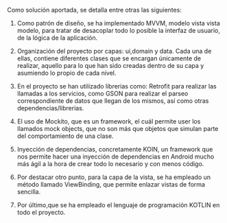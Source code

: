 

Como solución aportada, se detalla entre otras las siguientes:

1. Como patrón de diseño, se ha implementado MVVM, modelo vista vista modelo, para tratar de desacoplar todo lo posible la interfaz de usuario, de la lógica de la aplicación.

2. Organización del proyecto por capas: ui,domain y data. Cada una de ellas, contiene diferentes clases que se encargan únicamente de realizar, aquello
para lo que han sido creadas dentro de su capa y asumiendo lo propio de cada nivel.

3. En el proyecto se han utilizado librerias como: Retrofit para realizar las llamadas a los servicios, como GSON para realizar el parseo correspondiente de datos que llegan de los mismos,
así como otras dependencias/librerias.

4. El uso de Mockito, que es un framework, el cuál permite user los llamados mock objects, que no son más que objetos que simulan parte del comportamiento de una clase.

5. Inyección de dependencias, concretamente KOIN,  un framework que nos permite hacer una inyección de dependencias en Android mucho más ágil a la hora de crear todo lo necesario y con menos código.

5. Por destacar otro punto, para la capa de la vista, se ha empleado un método llamado ViewBinding, que permite enlazar vistas de forma sencilla.

6. Por último,que se ha empleado el lenguaje de programación KOTLIN en todo el proyecto.


